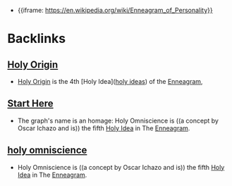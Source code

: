 - {{iframe: https://en.wikipedia.org/wiki/Enneagram_of_Personality}}

# Backlinks
## [Holy Origin](<Holy Origin.md>)
- [Holy Origin](<Holy Origin.md>) is the 4th [Holy Idea]([holy ideas](<holy ideas.md>)) of the [Enneagram](<Enneagram.md>),

## [Start Here](<Start Here.md>)
- The graph's name is an homage: Holy Omniscience is ((a concept by Oscar Ichazo and is)) the fifth [Holy Idea](<Holy Idea.md>) in The [Enneagram](<Enneagram.md>).

## [holy omniscience](<holy omniscience.md>)
- Holy Omniscience is ((a concept by Oscar Ichazo and is)) the fifth [Holy Idea](<Holy Idea.md>) in The [Enneagram](<Enneagram.md>).

